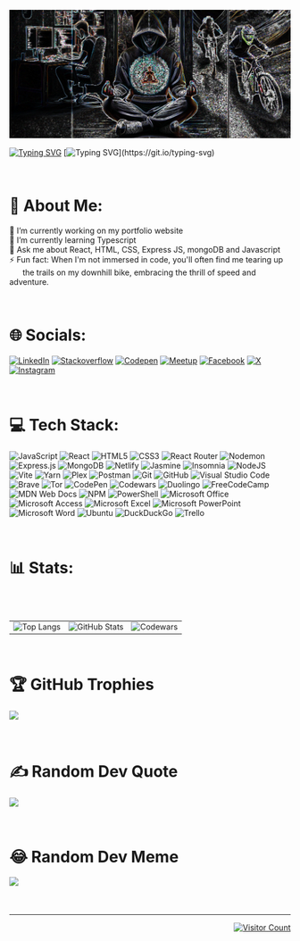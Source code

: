 ![Profile Image](/ProfileImage.png)

[![Typing SVG](https://readme-typing-svg.demolab.com?font=monospace&weight=350&size=45&duration=7000&pause=4000&color=00A2E8&background=FFFFFF00&center=false&vCenter=true&width=1400&lines=Hello+fellow+developers.+Welcome+to+my+GitHub%21%21%21)](https://git.io/typing-svg)
[![Typing SVG](https://readme-typing-svg.demolab.com?font=monospace&weight=350&size=45&duration=15000&pause=4000&color=00A2E8&background=FFFFFF00&center=false&vCenter=true&width=1800&lines=I+am+Miguel+Martins%2C+and+I+am+pursuing+a+career+as+a+developer.)](https://git.io/typing-svg)

<br/>

# 💫 About Me:

🔭 I’m currently working on my portfolio website<br>
🌱 I’m currently learning Typescript<br>
💬 Ask me about React, HTML, CSS, Express JS, mongoDB and Javascript<br>
⚡ Fun fact: When I'm not immersed in code, you'll often find me tearing up<br>
&nbsp;&nbsp;&nbsp;&nbsp;&nbsp;&nbsp;the trails on my downhill bike, embracing the thrill of speed and adventure.

<br/>

# 🌐 Socials:
[![LinkedIn](https://img.shields.io/badge/LinkedIn-%230077B5.svg?style=plastic&logo=linkedin&logoColor=white)](https://linkedin.com/in/miguel-martins-a08a76a5) 
[![Stackoverflow](https://img.shields.io/badge/stack%20overflow-FE7A16?logo=stack-overflow&logoColor=white&style=plastic)](https://stackoverflow.com/users/23447994/miguel-martins)
[![Codepen](https://img.shields.io/badge/Codepen-000000?style=plastic&logo=codepen&logoColor=white)](https://codepen.io/htzgyyih-the-looper) 
[![Meetup](https://img.shields.io/badge/Meetup-f64363?style=plastic&logo=meetup&logoColor=white)](https://www.meetup.com/pt-BR/members/406100696/)
[![Facebook](https://img.shields.io/badge/Facebook-%231877F2.svg?style=plastic&logo=Facebook&logoColor=white)](https://www.facebook.com/miguel.chuinga)
[![X](https://img.shields.io/badge/X-black.svg?style=plastic&logo=X&logoColor=white)](https://x.com/chuingasp) 
[![Instagram](https://img.shields.io/badge/Instagram-%23E4405F.svg?style=plastic&logo=Instagram&logoColor=white)](https://instagram.com/chuinga) 

<br/>

# 💻 Tech Stack:
![JavaScript](https://img.shields.io/badge/javascript-%23323330.svg?style=plastic&logo=javascript&logoColor=%23F7DF1E) 
![React](https://img.shields.io/badge/react-%2320232a.svg?style=plastic&logo=react&logoColor=%2361DAFB) 
![HTML5](https://img.shields.io/badge/html5-%23E34F26.svg?style=plastic&logo=html5&logoColor=white)
![CSS3](https://img.shields.io/badge/css3-%231572B6.svg?style=plastic&logo=css3&logoColor=white)
![React Router](https://img.shields.io/badge/React_Router-CA4245?style=plastic&logo=react-router&logoColor=white) 
![Nodemon](https://img.shields.io/badge/NODEMON-%23323330.svg?style=plastic&logo=nodemon&logoColor=%BBDEAD) 
![Express.js](https://img.shields.io/badge/express.js-%23404d59.svg?style=plastic&logo=express&logoColor=%2361DAFB) 
![MongoDB](https://img.shields.io/badge/MongoDB-%234ea94b.svg?style=plastic&logo=mongodb&logoColor=white) 
![Netlify](https://img.shields.io/badge/netlify-%23000000.svg?style=plastic&logo=netlify&logoColor=#00C7B7) 
![Jasmine](https://img.shields.io/badge/jasmine-%238A4182.svg?style=plastic&logo=jasmine&logoColor=white) 
![Insomnia](https://img.shields.io/badge/Insomnia-black?style=plastic&logo=insomnia&logoColor=5849BE) 
![NodeJS](https://img.shields.io/badge/node.js-6DA55F?style=plastic&logo=node.js&logoColor=white) 
![Vite](https://img.shields.io/badge/vite-%23646CFF.svg?style=plastic&logo=vite&logoColor=white) 
![Yarn](https://img.shields.io/badge/yarn-%232C8EBB.svg?style=plastic&logo=yarn&logoColor=white) 
![Plex](https://img.shields.io/badge/plex-%23E5A00D.svg?style=plastic&logo=plex&logoColor=white) 
![Postman](https://img.shields.io/badge/Postman-FF6C37?style=plastic&logo=postman&logoColor=white)
![Git](https://img.shields.io/badge/-Git-black?style=plastic&logo=git)
![GitHub](https://img.shields.io/badge/-GitHub-181717?style=plastic&logo=github)
![Visual Studio Code](https://img.shields.io/badge/Visual%20Studio%20Code-0078d7.svg?style=plastic&logo=visual-studio-code&logoColor=white)
![Brave](https://img.shields.io/badge/Brave-FB542B?style=plastic&logo=Brave&logoColor=white)
![Tor](https://img.shields.io/badge/Tor-7D4698?style=plastic&logo=Tor-Browser&logoColor=white)
![CodePen](https://img.shields.io/badge/Codepen-000000?style=plastic&logo=codepen&logoColor=white)
![Codewars](https://img.shields.io/badge/Codewars-B1361E?style=plastic&logo=codewars&logoColor=grey)
![Duolingo](https://img.shields.io/badge/Duolingo-%234DC730.svg?style=plastic&logo=Duolingo&logoColor=white)
![FreeCodeCamp](https://img.shields.io/badge/Freecodecamp-%23123.svg?&style=plastic&logo=freecodecamp&logoColor=green)
![MDN Web Docs](https://img.shields.io/badge/MDN_Web_Docs-black?style=plastic&logo=mdnwebdocs&logoColor=white)
![NPM](https://img.shields.io/badge/NPM-%23CB3837.svg?style=plastic&logo=npm&logoColor=white)
![PowerShell](https://img.shields.io/badge/PowerShell-%235391FE.svg?style=plastic&logo=powershell&logoColor=white)
![Microsoft Office](https://img.shields.io/badge/Microsoft_Office-D83B01?style=plastic&logo=microsoft-office&logoColor=white)
![Microsoft Access](https://img.shields.io/badge/Microsoft_Access-A4373A?style=plastic&logo=microsoft-access&logoColor=white)
![Microsoft Excel](https://img.shields.io/badge/Microsoft_Excel-217346?style=plastic&logo=microsoft-excel&logoColor=white)
![Microsoft PowerPoint](https://img.shields.io/badge/Microsoft_PowerPoint-B7472A?style=plastic&logo=microsoft-powerpoint&logoColor=white)
![Microsoft Word](https://img.shields.io/badge/Microsoft_Word-2B579A?style=plastic&logo=microsoft-word&logoColor=white)
![Ubuntu](https://img.shields.io/badge/Ubuntu-E95420?style=plastic&logo=ubuntu&logoColor=white)
![DuckDuckGo](https://img.shields.io/badge/DuckDuckGo-DE5833?style=plastic&logo=DuckDuckGo&logoColor=white)
![Trello](https://img.shields.io/badge/Trello-%23026AA7.svg?style=plastic&logo=Trello&logoColor=white)

<br/>

# 📊 Stats:
<table>
  <col>
    <td><img src="https://github-readme-stats.vercel.app/api/top-langs/?username=chuinga&hide=TeX&layout=compact&theme=tokyonight" alt="Top Langs" widht="400px" height="400px"/></td><br/>
    <td><img src="https://github-readme-stats.vercel.app/api?username=chuinga&theme=tokyonight&hide_border=false&include_all_commits=false&count_private=false" alt="GitHub Stats" widht="400px" height="400px"/></td><br/>
    <td><img src="https://github.r2v.ch/codewars?user=chuinga&stroke=%23BB432C&theme=gradient_by_level" alt="Codewars" widht="400px" height="400px"/></td>
  </col>
</table>

<br/>

# 🏆 GitHub Trophies
![](https://github-profile-trophy.vercel.app/?username=chuinga&theme=tokyonight&no-frame=true&no-bg=false&margin-w=4)

<br/>

# ✍️ Random Dev Quote
![](https://quotes-github-readme.vercel.app/api?type=horizontal&theme=tokyonight)

<br/>

# 😂 Random Dev Meme
<img src='https://randommeme-five.vercel.app/' style="height: 400px;"/>

<br/>
<br/>
<br/>

---

<p align="right">
    <a href="https://visitcount.itsvg.in">
        <img src="https://visitcount.itsvg.in/api?id=chuinga&icon=2&color=0" alt="Visitor Count">
    </a>
</p>
